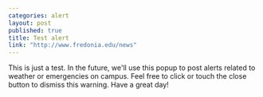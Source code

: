 ```yaml
---
categories: alert
layout: post
published: true
title: Test alert
link: "http://www.fredonia.edu/news"
---
```


This is just a test. In the future, we'll use this popup to post alerts related to weather or emergencies on campus. Feel free to click or touch the close button to dismiss this warning. Have a great day!